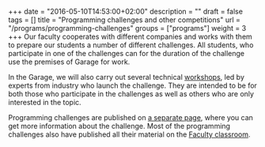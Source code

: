 +++
date = "2016-05-10T14:53:00+02:00"
description = ""
draft = false
tags = []
title = "Programming challenges and other competitions"
url = "/programs/programming-challenges"
groups = ["programs"]
weight = 3
+++
Our faculty cooperates with different companies and works with them to prepare
our students a number of different challenges. All students, who participate in one of the challenges
can for the duration of the challenge use the premises of Garage for work.
<!--more-->

In the Garage, we will also carry out several technical [workshops](/programs/workshops/), led by experts from industry who launch the challenge.
They are intended to be for both those who participate in the challenges as well as others who are only interested in the topic.

Programming challenges are published on [a separate page](http://www.fri.uni-lj.si/si/raziskave/studentski_izzivi/),
where you can get more information about the challenge. Most of the programming challenges also have published all their material on the [Faculty classroom](https://ucilnica.fri.uni-lj.si/course/index.php?categoryid=24).
